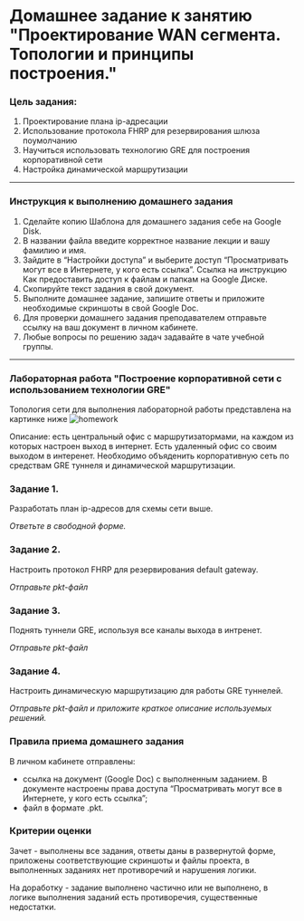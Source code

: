 # Домашнее задание к занятию "Проектирование WAN сегмента. Топологии и принципы построения."

### Цель задания:

1. Проектирование плана ip-адресации
2. Использование протокола FHRP для резервирования шлюза поумолчанию
3. Научиться использовать технологию GRE для построения корпоративной сети
4. Настройка динамической маршрутизации

---

### Инструкция к выполнению домашнего задания
1. Сделайте копию Шаблона для домашнего задания себе на Google Disk.
2. В названии файла введите корректное название лекции и вашу фамилию и имя.
3. Зайдите в “Настройки доступа” и выберите доступ “Просматривать могут все в Интернете, у кого есть ссылка”. Ссылка на инструкцию Как предоставить доступ к файлам и папкам на Google Диске.
4. Скопируйте текст задания в свой документ.
5. Выполните домашнее задание, запишите ответы и приложите необходимые скриншоты в свой Google Doc.
6. Для проверки домашнего задания преподавателем отправьте ссылку на ваш документ в личном кабинете.
7. Любые вопросы по решению задач задавайте в чате учебной группы.

---

### Лабораторная работа "Построение корпоративной сети с использованием технологии GRE"

Топология сети для выполнения лабораторной работы представлена на картинке ниже
![homework](https://user-images.githubusercontent.com/40097402/179345904-f0576b79-c850-48d0-9b25-b2b9c4d5d9f4.jpg)

Описание: есть центральный офис с маршрутизатормами, на каждом из которых настроен выход в интернет. Есть удаленный офис со своим выходом в интеренет. Необходимо объяденить корпоративную сеть по средствам GRE туннеля и динамической маршрутизации.

### Задание 1. 

Разработать план ip-адресов для схемы сети выше. 

*Ответьте в свободной форме.*

### Задание 2. 

Настроить протокол FHRP для резервирования default gateway. 

*Отправьте pkt-файл*

### Задание 3.

Поднять туннели GRE, используя все каналы выхода в интренет. 

*Отправьте pkt-файл*

### Задание 4.

Настроить динамическую маршрутизацию для работы GRE туннелей. 

*Отправьте pkt-файл и приложите краткое описание используемых решений.*


### Правила приема домашнего задания

В личном кабинете отправлены:

- ссылка на документ (Google Doc) с выполненным заданием. В документе настроены права доступа “Просматривать могут все в Интернете, у кого есть ссылка”;
- файл в формате .pkt.

### Критерии оценки

Зачет - выполнены все задания, ответы даны в развернутой форме, приложены соответствующие скриншоты и файлы проекта, в выполненных заданиях нет противоречий и нарушения логики.

На доработку - задание выполнено частично или не выполнено, в логике выполнения заданий есть противоречия, существенные недостатки.
